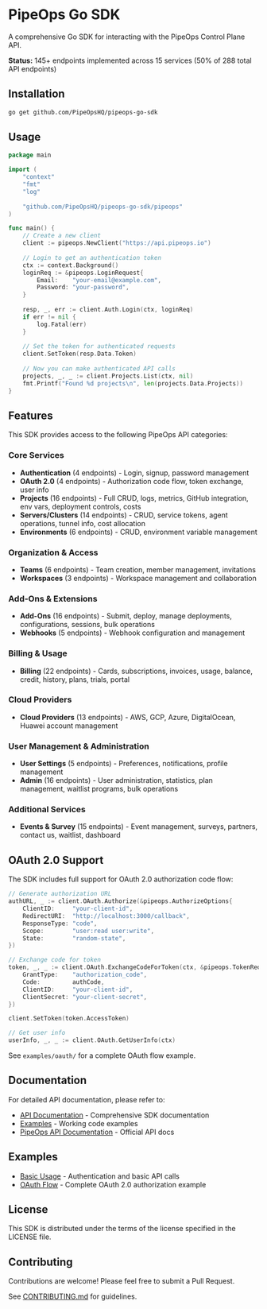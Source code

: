 # PipeOps Go SDK

A comprehensive Go SDK for interacting with the PipeOps Control Plane API.

**Status:** 145+ endpoints implemented across 15 services (50% of 288 total API endpoints)

## Installation

```bash
go get github.com/PipeOpsHQ/pipeops-go-sdk
```

## Usage

```go
package main

import (
    "context"
    "fmt"
    "log"
    
    "github.com/PipeOpsHQ/pipeops-go-sdk/pipeops"
)

func main() {
    // Create a new client
    client := pipeops.NewClient("https://api.pipeops.io")
    
    // Login to get an authentication token
    ctx := context.Background()
    loginReq := &pipeops.LoginRequest{
        Email:    "your-email@example.com",
        Password: "your-password",
    }
    
    resp, _, err := client.Auth.Login(ctx, loginReq)
    if err != nil {
        log.Fatal(err)
    }
    
    // Set the token for authenticated requests
    client.SetToken(resp.Data.Token)
    
    // Now you can make authenticated API calls
    projects, _, _ := client.Projects.List(ctx, nil)
    fmt.Printf("Found %d projects\n", len(projects.Data.Projects))
}
```

## Features

This SDK provides access to the following PipeOps API categories:

### Core Services
- **Authentication** (4 endpoints) - Login, signup, password management
- **OAuth 2.0** (4 endpoints) - Authorization code flow, token exchange, user info
- **Projects** (16 endpoints) - Full CRUD, logs, metrics, GitHub integration, env vars, deployment controls, costs
- **Servers/Clusters** (14 endpoints) - CRUD, service tokens, agent operations, tunnel info, cost allocation
- **Environments** (6 endpoints) - CRUD, environment variable management

### Organization & Access
- **Teams** (6 endpoints) - Team creation, member management, invitations
- **Workspaces** (3 endpoints) - Workspace management and collaboration

### Add-Ons & Extensions
- **Add-Ons** (16 endpoints) - Submit, deploy, manage deployments, configurations, sessions, bulk operations
- **Webhooks** (5 endpoints) - Webhook configuration and management

### Billing & Usage
- **Billing** (22 endpoints) - Cards, subscriptions, invoices, usage, balance, credit, history, plans, trials, portal

### Cloud Providers
- **Cloud Providers** (13 endpoints) - AWS, GCP, Azure, DigitalOcean, Huawei account management

### User Management & Administration
- **User Settings** (5 endpoints) - Preferences, notifications, profile management
- **Admin** (16 endpoints) - User administration, statistics, plan management, waitlist programs, bulk operations

### Additional Services
- **Events & Survey** (15 endpoints) - Event management, surveys, partners, contact us, waitlist, dashboard

## OAuth 2.0 Support

The SDK includes full support for OAuth 2.0 authorization code flow:

```go
// Generate authorization URL
authURL, _ := client.OAuth.Authorize(&pipeops.AuthorizeOptions{
    ClientID:     "your-client-id",
    RedirectURI:  "http://localhost:3000/callback",
    ResponseType: "code",
    Scope:        "user:read user:write",
    State:        "random-state",
})

// Exchange code for token
token, _, _ := client.OAuth.ExchangeCodeForToken(ctx, &pipeops.TokenRequest{
    GrantType:    "authorization_code",
    Code:         authCode,
    ClientID:     "your-client-id",
    ClientSecret: "your-client-secret",
})

client.SetToken(token.AccessToken)

// Get user info
userInfo, _, _ := client.OAuth.GetUserInfo(ctx)
```

See `examples/oauth/` for a complete OAuth flow example.

## Documentation

For detailed API documentation, please refer to:
- [API Documentation](docs/README.md) - Comprehensive SDK documentation
- [Examples](examples/) - Working code examples
- [PipeOps API Documentation](https://api.pipeops.io/docs) - Official API docs

## Examples

- [Basic Usage](examples/basic/) - Authentication and basic API calls
- [OAuth Flow](examples/oauth/) - Complete OAuth 2.0 authorization example

## License

This SDK is distributed under the terms of the license specified in the LICENSE file.

## Contributing

Contributions are welcome! Please feel free to submit a Pull Request.

See [CONTRIBUTING.md](CONTRIBUTING.md) for guidelines.
